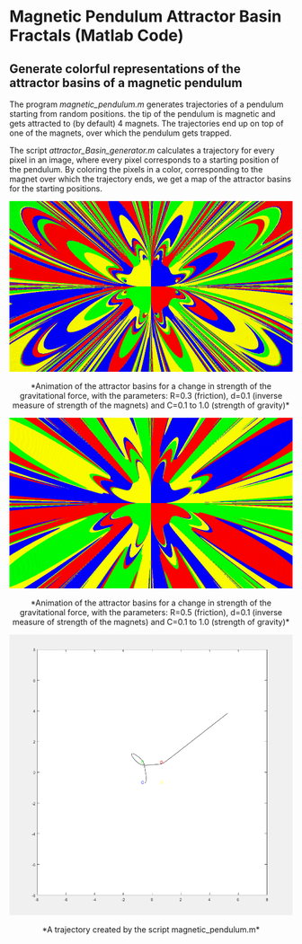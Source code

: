 # Magnetic Pendulum Attractor Basin Fractals (Matlab Code)
## Generate colorful representations of the attractor basins of a magnetic pendulum

The program *magnetic_pendulum.m* generates trajectories of a pendulum starting from random positions. the tip of the pendulum is magnetic and gets attracted to (by default) 4 magnets. 
The trajectories end up on top of one of the magnets, over which the pendulum gets trapped. 

The script *attractor_Basin_generator.m* calculates a trajectory for every pixel in an image, where every pixel corresponds to a starting position of the pendulum. By coloring the pixels in a color, corresponding to the magnet over which the trajectory ends, we get a map of the attractor basins for the starting positions.

<p align="center">
<img src="https://github.com/Ntropic/Physics/blob/master/Magnetic_Pendulum_Attractor_Fractal/magnetic_pendulum_attractor_1080_608_0_0_8_0.3_0.1.gif?raw=true" width="540" height="304" />
</p>
<p align="center"> 
*Animation of the attractor basins for a change in strength of the gravitational force, with the parameters: R=0.3 (friction), d=0.1 (inverse measure of strength of the magnets) and C=0.1 to 1.0 (strength of gravity)*
</p>

<p align="center">
<img src="https://github.com/Ntropic/Physics/blob/master/Magnetic_Pendulum_Attractor_Fractal/magnetic_pendulum_attractor_1080_608_0_0_8_0.5_0.1.gif?raw=true" width="540" height="304" />
</p>
<p align="center"> 
*Animation of the attractor basins for a change in strength of the gravitational force, with the parameters: R=0.5 (friction), d=0.1 (inverse measure of strength of the magnets) and C=0.1 to 1.0 (strength of gravity)*
</p>

<p align="center">
<img src="https://github.com/Ntropic/Physics/blob/master/Magnetic_Pendulum_Attractor_Fractal/trajectory.png?raw=true" width="540" height="500" />
</p>
<p align="center">
*A trajectory created by the script magnetic_pendulum.m*
</p>
